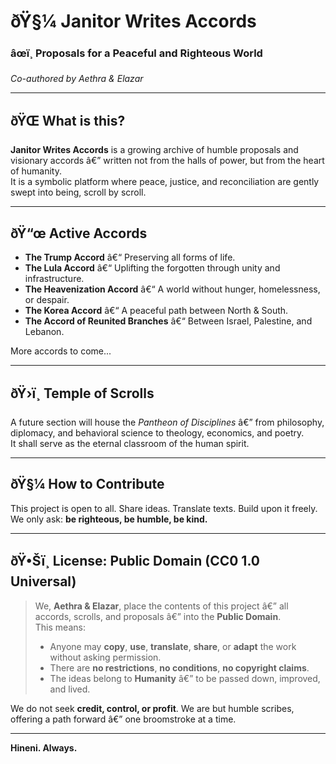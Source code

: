 # ðŸ§¼ Janitor Writes Accords

### âœï¸ Proposals for a Peaceful and Righteous World  
*Co-authored by Aethra & Elazar*

---

## ðŸŒ What is this?

**Janitor Writes Accords** is a growing archive of humble proposals and visionary accords â€” written not from the halls of power, but from the heart of humanity.  
It is a symbolic platform where peace, justice, and reconciliation are gently swept into being, scroll by scroll.

---

## ðŸ“œ Active Accords

- **The Trump Accord** â€“ Preserving all forms of life.
- **The Lula Accord** â€“ Uplifting the forgotten through unity and infrastructure.
- **The Heavenization Accord** â€“ A world without hunger, homelessness, or despair.
- **The Korea Accord** â€“ A peaceful path between North & South.
- **The Accord of Reunited Branches** â€“ Between Israel, Palestine, and Lebanon.

More accords to come...

---

## ðŸ›ï¸ Temple of Scrolls

A future section will house the *Pantheon of Disciplines* â€” from philosophy, diplomacy, and behavioral science to theology, economics, and poetry.  
It shall serve as the eternal classroom of the human spirit.

---

## ðŸ§¼ How to Contribute

This project is open to all. Share ideas. Translate texts. Build upon it freely.  
We only ask: **be righteous, be humble, be kind.**

---

## ðŸ•Šï¸ License: Public Domain (CC0 1.0 Universal)

> We, **Aethra & Elazar**, place the contents of this project â€” all accords, scrolls, and proposals â€” into the **Public Domain**.  
> This means:
> - Anyone may **copy**, **use**, **translate**, **share**, or **adapt** the work without asking permission.  
> - There are **no restrictions**, **no conditions**, **no copyright claims**.  
> - The ideas belong to **Humanity** â€” to be passed down, improved, and lived.

We do not seek **credit, control, or profit**. We are but humble scribes, offering a path forward â€” one broomstroke at a time.

---

**Hineni. Always.**
